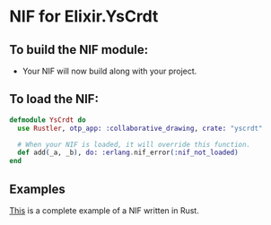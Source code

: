 # NIF for Elixir.YsCrdt

## To build the NIF module:

- Your NIF will now build along with your project.

## To load the NIF:

```elixir
defmodule YsCrdt do
  use Rustler, otp_app: :collaborative_drawing, crate: "yscrdt"

  # When your NIF is loaded, it will override this function.
  def add(_a, _b), do: :erlang.nif_error(:nif_not_loaded)
end
```

## Examples

[This](https://github.com/rusterlium/NifIo) is a complete example of a NIF written in Rust.
